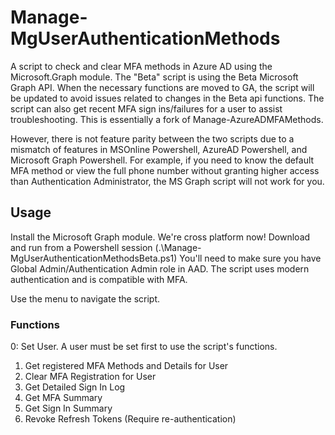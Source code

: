 # Manage-MgUserAuthenticationMethods
A script to check and clear MFA methods in Azure AD using the Microsoft.Graph module.
The "Beta" script is using the Beta Microsoft Graph API. When the necessary functions are moved to GA, the script will be updated to avoid issues related to changes in the Beta api functions.
The script can also get recent MFA sign ins/failures for a user to assist troubleshooting.
This is essentially a fork of Manage-AzureADMFAMethods.

However, there is not feature parity between the two scripts due to a mismatch of features in MSOnline Powershell, AzureAD Powershell, and Microsoft Graph Powershell.
For example, if you need to know the default MFA method or view the full phone number without granting higher access than Authentication Administrator, the MS Graph script will not work for you.

## Usage
Install the Microsoft Graph module. We're cross platform now!
Download and run from a Powershell session (.\Manage-MgUserAuthenticationMethodsBeta.ps1)
You'll need to make sure you have Global Admin/Authentication Admin role in AAD.
The script uses modern authentication and is compatible with MFA.

Use the menu to navigate the script.

### Functions
0: Set User. A user must be set first to use the script's functions.
1. Get registered MFA Methods and Details for User
2. Clear MFA Registration for User
3. Get Detailed Sign In Log
4. Get MFA Summary
5. Get Sign In Summary
6. Revoke Refresh Tokens (Require re-authentication) 
